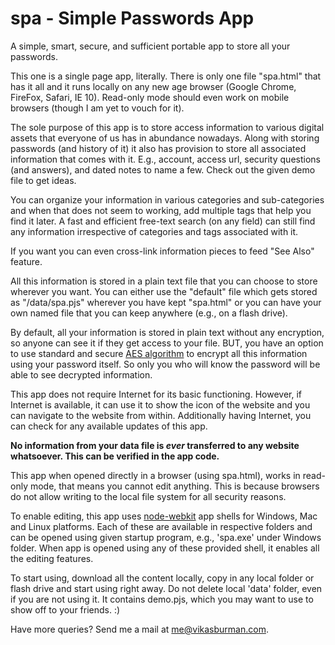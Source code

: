 spa - Simple Passwords App
===

A simple, smart, secure, and sufficient portable app to store all your passwords.


This one is a single page app, literally. There is only one file "spa.html" that has it all and it runs locally on any new age browser (Google Chrome, FireFox, Safari, IE 10). Read-only mode should even work on mobile browsers (though I am yet to vouch for it).  


The sole purpose of this app is to store access information to various digital assets that everyone of us has in abundance nowadays. Along with storing passwords (and history of it) it also has provision to store all associated information that comes with it. E.g., account, access url, security questions (and answers), and dated notes to name a few. Check out the given demo file to get ideas.


You can organize your information in various categories and sub-categories and when that does not seem to working, add multiple tags that help you find it later. A fast and efficient free-text search (on any field) can still find any information irrespective of categories and tags associated with it. 


If you want you can even cross-link information pieces to feed "See Also" feature. 


All this information is stored in a plain text file that you can choose to store wherever you want. You can either use the "default" file which gets stored as "/data/spa.pjs" wherever you have kept "spa.html" or you can have your own named file that you can keep anywhere (e.g., on a flash drive).

By default, all your information is stored in plain text without any encryption, so anyone can see it if they get access to your file. BUT, you have an option to use standard and secure [AES algorithm](http://en.wikipedia.org/wiki/Advanced_Encryption_Standard) to encrypt all this information using your password itself. So only you who will know the password will be able to see decrypted information. 


This app does not require Internet for its basic functioning. However, if Internet is available, it can use it to show the icon of the website and you can navigate to the website from within. Additionally having Internet, you can check for any available updates of this app. 

**No information from your data file is *ever* transferred to any website whatsoever. This can be verified in the app code.**

This app when opened directly in a browser (using spa.html), works in read-only mode, that means you cannot edit anything. This is because browsers do not allow writing to the local file system for all security reasons. 

To enable editing, this app uses [node-webkit](https://github.com/rogerwang/node-webkit) app shells for Windows, Mac and Linux platforms. Each of these are available in respective folders and can be opened using given startup program, e.g., 'spa.exe' under Windows folder. When app is opened using any of these provided shell, it enables all the editing features.


To start using, download all the content locally, copy in any local folder or flash drive and start using right away.
Do not delete local 'data' folder, even if you are not using it. It contains demo.pjs, which you may want to use to show off to your friends. :)

Have more queries? Send me a mail at [me@vikasburman.com](mailto:me@vikasburman.com).
 
